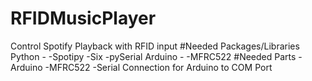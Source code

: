 # RFIDMusicPlayer
Control Spotify Playback with RFID input
#Needed Packages/Libraries
Python - 
  -Spotipy
  -Six
  -pySerial
Arduino - 
  -MFRC522
#Needed Parts
-Arduino
-MFRC522
-Serial Connection for Arduino to COM Port
